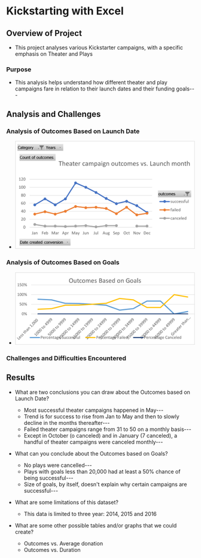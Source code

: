 # Kickstarting with Excel

## Overview of Project
* This project analyses various Kickstarter campaigns, with a specific emphasis on Theater and Plays

### Purpose
* This analysis helps understand how different theater and play campaigns fare in relation to their launch dates and their funding goals---

## Analysis and Challenges

### Analysis of Outcomes Based on Launch Date
* ![Theater_Outcomes_vs_Launch](Theater_Outcomes_vs_Launch.png)


### Analysis of Outcomes Based on Goals
* ![Outcomes_vs_Goals](Outcomes_vs_Goals.png)

### Challenges and Difficulties Encountered

## Results

- What are two conclusions you can draw about the Outcomes based on Launch Date?
    * Most successful theater campaigns happened in May---
    * Trend is for success to rise from Jan to May and then to slowly decline in the months thereafter---
    * Failed theater campaigns range from 31 to 50 on a monthly basis---
    * Except in October (o canceled) and in January (7 canceled), a handful of theater campaigns were canceled monthly---

- What can you conclude about the Outcomes based on Goals?
    * No plays were cancelled---
    * Plays with goals less than 20,000 had at least a 50% chance of being successful---
    * Size of goals, by itself, doesn't explain why certain campaigns are successful---

- What are some limitations of this dataset?
    * This data is limited to three year: 2014, 2015 and 2016

- What are some other possible tables and/or graphs that we could create?
    * Outcomes vs. Average donation
    * Outcomes vs. Duration
